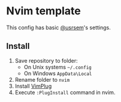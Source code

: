 # Nvim template

This config has basic [@usrsem](https://github.com/usrsem)'s settings. 

## Install
1. Save repository to folder:
    * On Unix systems `~/.config`
    * On Windows `AppData\Local`
2. Rename folder to `nvim`
3. Install [VimPlug](https://github.com/junegunn/vim-plug)
4. Execute `:PlugInstall` command in nvim.
